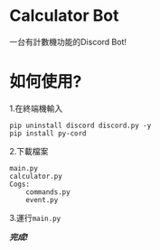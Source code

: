 # Calculator Bot
一台有計數機功能的Discord Bot!

# 如何使用?
1.在終端機輸入
```shell
pip uninstall discord discord.py -y
pip install py-cord
```

2.下載檔案
```
main.py
calculator.py
Cogs:
    commands.py
    event.py
```

3.運行`main.py`


***完成!***